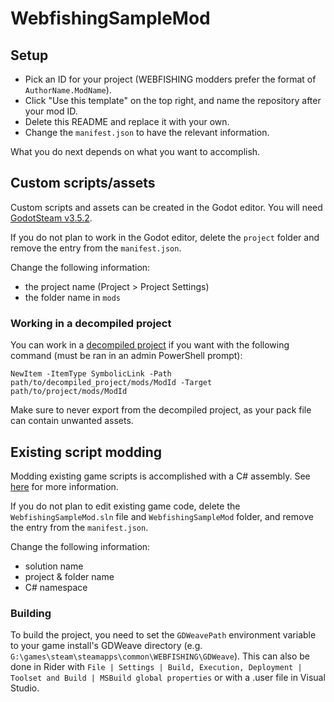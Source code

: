 # WebfishingSampleMod

## Setup

- Pick an ID for your project (WEBFISHING modders prefer the format of `AuthorName.ModName`).
- Click "Use this template" on the top right, and name the repository after your mod ID.
- Delete this README and replace it with your own.
- Change the `manifest.json` to have the relevant information.

What you do next depends on what you want to accomplish.

## Custom scripts/assets

Custom scripts and assets can be created in the Godot editor. You will need [GodotSteam v3.5.2](https://github.com/GodotSteam/GodotSteam/releases/tag/v3.21).

If you do not plan to work in the Godot editor, delete the `project` folder and remove the entry from the `manifest.json`.

Change the following information:

- the project name (Project > Project Settings)
- the folder name in `mods`

### Working in a decompiled project

You can work in a [decompiled project](https://github.com/NotNite/GDWeave/blob/main/MODS.md#gdretools) if you want with the following command (must be ran in an admin PowerShell prompt):

```pwsh
NewItem -ItemType SymbolicLink -Path path/to/decompiled_project/mods/ModId -Target path/to/project/mods/ModId
```

Make sure to never export from the decompiled project, as your pack file can contain unwanted assets.

## Existing script modding

Modding existing game scripts is accomplished with a C# assembly. See [here](https://github.com/NotNite/GDWeave/blob/main/MODS.md#writing-script-mods) for more information.

If you do not plan to edit existing game code, delete the `WebfishingSampleMod.sln` file and `WebfishingSampleMod` folder, and remove the entry from the `manifest.json`.

Change the following information:

- solution name
- project & folder name
- C# namespace

### Building

To build the project, you need to set the `GDWeavePath` environment variable to your game install's GDWeave directory (e.g. `G:\games\steam\steamapps\common\WEBFISHING\GDWeave`). This can also be done in Rider with `File | Settings | Build, Execution, Deployment | Toolset and Build | MSBuild global properties` or with a .user file in Visual Studio.
